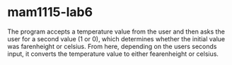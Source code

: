 # mam1115-lab6
The program accepts a temperature value from the user and then asks the user for a second value (1 or 0), which determines whether the initial value was farenheight or celsius. From here, depending on the users seconds input, it converts the temperature value to either fearenheight or celsius.
